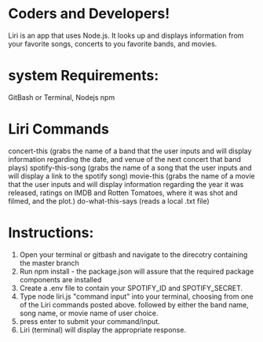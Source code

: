 # Coders and Developers!
Liri is an app that uses Node.js. It looks up and displays information from your favorite songs, concerts to you favorite bands, and movies.
# system Requirements: 
GitBash or Terminal, 
Nodejs
npm
# Liri Commands
concert-this (grabs the name of a band that the user inputs and will display information regarding the date, and venue of the next concert that band plays)
spotify-this-song (grabs the name of a song that the user inputs and will display a link to the spotify song)
movie-this (grabs the name of a movie that the user inputs and will display information regarding the year it was released, ratings on IMDB and Rotten Tomatoes, where it was shot and filmed, and the plot.)
do-what-this-says (reads a local .txt file)

# Instructions:
1. Open your terminal or gitbash and navigate to the direcotry containing the master branch
2. Run npm install - the package.json will assure that the required package components are installed
3. Create a .env file to contain your SPOTIFY_ID and SPOTIFY_SECRET. 
4. Type node liri.js "command input" into your terminal, choosing from one of the Liri commands posted above. followed by either the band name, song name, or movie name of user choice.
5. press enter to submit your command/input.
6. Liri (terminal) will display the appropriate response.
